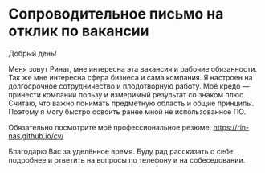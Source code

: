 # Сопроводительное письмо на отклик по вакансии

Добрый день!

Меня зовут Ринат, мне интересна эта вакансия и рабочие обязанности.
Так же мне интересна сфера бизнеса и сама компания.
Я настроен на долгосрочное сотрудничество и плодотворную работу.
Моё кредо — принести компании пользу и измеримый результат со знаком плюс.
Считаю, что важно понимать предметную область и общие принципы.
Поэтому я могу быстро освоить ранее мной не использованное ПО.

Обязательно посмотрите моё профессиональное резюме: https://rin-nas.github.io/cv/

Благодарю Вас за уделённое время. 
Буду рад рассказать о себе подробнее и ответить на вопросы по телефону и на собеседовании.
